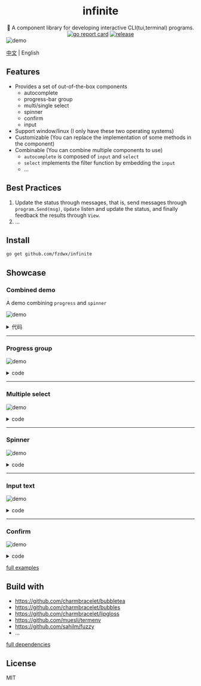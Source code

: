 <div align="center">
<h1>infinite</h1>
<span>🧬 A component library for developing interactive CLI(tui,terminal) programs.</span>
<br>
<a href="https://goreportcard.com/report/github.com/fzdwx/infinite"><img src="https://goreportcard.com/badge/github.com/fzdwx/infinite" alt="go report card"></a>
<a href="https://github.com/fzdwx/infinite/releases"><img src="https://img.shields.io/github/v/release/fzdwx/infinite.svg?style=flat-square" alt="release"></a>
</div>
<img src="https://user-images.githubusercontent.com/65269574/183641765-e8de7441-3c4e-4008-b2a9-b2ba556ddd72.gif" alt="demo">

[中文](https://fzdwx.github.io/infinite/) | English

## Features

- Provides a set of out-of-the-box components
    - autocomplete
    - progress-bar group
    - multi/single select
    - spinner
    - confirm
    - input
- Support window/linux (I only have these two operating systems)
- Customizable (You can replace the implementation of some methods in the component)
- Combinable (You can combine multiple components to use)
    - `autocomplete` is composed of `input` and `select`
    - `select` implements the filter function by embedding the `input`
    - ...

## Best Practices

1. Update the status through messages, that is, send messages through `program.Send(msg)`, `Update` listen and update
   the status, and finally feedback the results through `View`.
2. ...

## Install

```bash
go get github.com/fzdwx/infinite
```

## Showcase

### Combined demo

A demo combining `progress` and `spinner`

![demo](https://user-images.githubusercontent.com/65269574/184496950-dbc246e7-5199-4e85-8167-1292b6eeb574.gif)

<details>
<summary>代码</summary>

```go
package main

import (
	"errors"
	tea "github.com/charmbracelet/bubbletea"
	"github.com/fzdwx/infinite/components"
	"github.com/fzdwx/infinite/pkg/strx"
	"time"
)

func main() {
	total := 10
	spinner := components.NewSpinner()
	spinner.Prompt = strx.Space + spinner.Prompt
	progress := components.NewProgress().WithTotal(int64(total))

	NewComponent(spinner, progress).Display(func(c *Component) {
		sleep()

		for i := 0; i < total+1; i++ {
			progress.IncrOne()
			sleep()
		}

		for i := 0; i < total; i++ {
			progress.DecrOne()
			sleep()
		}

		for i := 0; i < total+1; i++ {
			progress.IncrOne()
			sleep()
		}
	})
}

type Component struct {
	spinner  *components.Spinner
	progress *components.Progress
	*components.StartUp
}

func NewComponent(spinner *components.Spinner, progress *components.Progress) *Component {
	return &Component{spinner: spinner, progress: progress}
}

func (c *Component) Display(runner func(c *Component)) error {
	c.StartUp = components.NewStartUp(c)
	if runner == nil {
		return errors.New("runner is null")
	}

	go func() {
		runner(c)
		c.progress.Done()
		c.Quit()
	}()

	return c.Start()
}

func (c *Component) Init() tea.Cmd {

	return tea.Batch(c.spinner.Init(), c.progress.Init())
}

func (c *Component) Update(msg tea.Msg) (tea.Model, tea.Cmd) {
	switch msg := msg.(type) {
	case tea.KeyMsg:
		switch msg.String() {
		case "ctrl+c":
			return c, tea.Quit
		}
	}
	_, c1 := c.spinner.Update(msg)
	_, c2 := c.progress.Update(msg)

	return c, tea.Batch(c1, c2)
}

func (c *Component) View() string {
	return strx.NewFluent().Write(c.spinner.View()).Space(4).Write(c.progress.View()).String()
}

func (c *Component) SetProgram(program *tea.Program) {
	c.spinner.SetProgram(program)
	c.progress.SetProgram(program)
}

func sleep() {
	time.Sleep(time.Millisecond * 100)
}
```

</details>

---

### Progress group

![demo](https://user-images.githubusercontent.com/65269574/183296585-b0a56827-d9d9-4258-ad32-266ada01b1ed.gif)

<details>
<summary>code</summary>

```go
package main

import (
	"github.com/fzdwx/infinite/components"
	"github.com/fzdwx/infinite/components/progress"
	"time"
)

func main() {
	cnt := 10

	group := progress.NewGroupWithCount(10).
		AppendRunner(func(progress *components.Progress) func() {
			total := cnt
			cnt += 1
			progress.WithTotal(int64(total)).
				WithDefaultGradient()

			return func() {

				for i := 0; i < total+1; i++ {
					progress.IncrOne()
					sleep()
				}

				for i := 0; i < total; i++ {
					progress.DecrOne()
					sleep()
				}

				for i := 0; i < total+1; i++ {
					progress.IncrOne()
					sleep()
				}
			}
		})
	group.Display()
}

func sleep() {
	time.Sleep(time.Millisecond * 100)
}
```

</details>

---

### Multiple select

![demo](https://user-images.githubusercontent.com/65269574/183274216-d2a7af91-0581-4d13-b8c2-00b9aad5ef3a.gif)

<details>
<summary>code</summary>

```go
package main

import (
	inf "github.com/fzdwx/infinite"
	"github.com/fzdwx/infinite/color"
	"github.com/fzdwx/infinite/components"
	"github.com/fzdwx/infinite/components/selection/multiselect"
	"github.com/fzdwx/infinite/style"
)

func main() {
	input := components.NewInput()
	input.Prompt = "Filtering: "
	input.PromptStyle = style.New().Bold().Italic().Fg(color.LightBlue)

	_, _ = inf.NewMultiSelect([]string{
		"Buy carrots",
		"Buy celery",
		"Buy kohlrabi",
		"Buy computer",
		"Buy something",
		"Buy car",
		"Buy subway",
	},
		multiselect.WithFilterInput(input),
	).Display("select your items!")
}
```

</details>

---

### Spinner

![demo](https://user-images.githubusercontent.com/65269574/183074665-42d7d902-a56c-420c-a740-3aacc7dc922c.gif)

<details>
<summary>code</summary>

```go
package main

import (
	inf "github.com/fzdwx/infinite"
	"github.com/fzdwx/infinite/components"
	"github.com/fzdwx/infinite/components/spinner"
	"time"
)

func main() {
	_ = inf.NewSpinner(
		spinner.WithShape(components.Dot),
		spinner.WithFunc(func(spinner *spinner.Spinner) {
			for i := 0; i < 10; i++ {
				time.Sleep(time.Millisecond * 100)
				spinner.Refreshf("hello world %d", i)
			}
			spinner.Finish("finish")
			spinner.Refresh("is finish?")
		}),
	).Display()
	time.Sleep(time.Millisecond * 100 * 15)
}
```

</details>

---

### Input text

![demo](https://user-images.githubusercontent.com/65269574/183075959-031a068d-6f88-40a0-8b5e-f3d5bba481af.gif)

<details>
<summary>code</summary>

```go
package main

import (
	"fmt"
	inf "github.com/fzdwx/infinite"
	"github.com/fzdwx/infinite/components/input/text"
	"github.com/fzdwx/infinite/theme"
)

func main() {

	i := inf.NewText(
		text.WithPrompt("what's your name? "),
		text.WithPromptStyle(theme.DefaultTheme.PromptStyle),
		text.WithPlaceholder(" fzdwx (maybe)"),
	)

	_ = i.Display()

	fmt.Printf("you input: %s\n", i.Value())
}
```

</details>

---

### Confirm

![demo](https://user-images.githubusercontent.com/65269574/183076452-5fa73013-42de-47df-97b4-7be743d074c1.gif)

<details>
<summary>code</summary>

```go
package main

import (
	"fmt"
	inf "github.com/fzdwx/infinite"
	"github.com/fzdwx/infinite/components/input/confirm"
)

func main() {

	c := inf.NewConfirm(
		confirm.WithDefaultYes(),
		confirm.WithDisplayHelp(),
	)

	c.Display()

	if c.Value() {
		fmt.Println("yes, you are.")
	} else {
		fmt.Println("no,you are not.")
	}
}
```

</details>

[full examples](https://github.com/fzdwx/infinite/tree/main/_examples)

## Build with

- https://github.com/charmbracelet/bubbletea
- https://github.com/charmbracelet/bubbles
- https://github.com/charmbracelet/lipgloss
- https://github.com/muesli/termenv
- https://github.com/sahilm/fuzzy
- ...

[full dependencies](https://github.com/fzdwx/infinite/network/dependencies)

## License

MIT